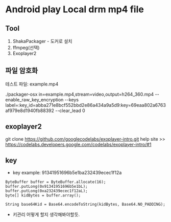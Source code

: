 
# Android play Local drm mp4 file

## Tool

1. ShakaPackager - 도커로 설치
2. ffmpeg(선택)
3. Exoplayer2



## 파일 암호화
테스트 파일: example.mp4

./packager-osx in=example.mp4,stream=video,output=h264_360.mp4 --enable_raw_key_encryption --keys label=:key_id=abba271e8bcf552bbd2e86a434a9a5d9:key=69eaa802a6763af979e8d1940fb88392 --clear_lead 0

## exoplayer2

 git clone https://github.com/googlecodelabs/exoplayer-intro.git
 help site >> https://codelabs.developers.google.com/codelabs/exoplayer-intro/#1


## key

 * key example: 91341951696b5e1ba232439ecec1f12a
 
 ~~~
 ByteBuffer buffer = ByteBuffer.allocate(16);
 buffer.putLong(0x91341951696b5e1bL);
 buffer.putLong(0xa232439ecec1f12aL);
 byte[] kidBytes = buffer.array();

 String base64Kid = Base64.encodeToString(kidBytes, Base64.NO_PADDING);
 ~~~


 * 키관리 어떻게 할지 생각해봐야할듯.
